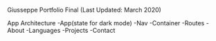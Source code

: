 Giusseppe Portfolio Final (Last Updated: March 2020)

App Architecture
-App(state for dark mode)
    -Nav 
    -Container
        -Routes
            -About
            -Languages
            -Projects
            -Contact
